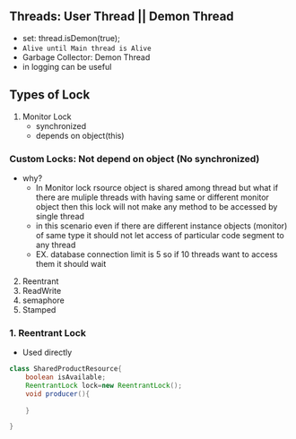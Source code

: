 ## Threads: User Thread || Demon Thread
- set: thread.isDemon(true);
-  `Alive until Main thread is Alive`
- Garbage Collector: Demon Thread
- in logging can be useful

## Types of Lock

1. Monitor Lock 
   - synchronized
   - depends on object(this)
### Custom Locks: Not depend on object (No synchronized)
   - why?
       - In Monitor lock rsource object is shared among thread but what if there are muliple threads with having same or different monitor object then this lock will not make any method to be accessed by single thread
       - in this scenario even if there are different instance objects (monitor) of same type it should not let access of particular code segment to any thread
       - EX. database connection limit is 5 so if 10 threads want to access them it should wait 
2. Reentrant 
3. ReadWrite
4. semaphore
5. Stamped
### 1. Reentrant Lock
- Used directly 
```java
class SharedProductResource{
    boolean isAvailable;
    ReentrantLock lock=new ReentrantLock();
    void producer(){
        
    }

}
```